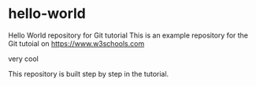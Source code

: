 # hello-world
Hello World repository for Git tutorial
This is an example repository for the Git tutoial on https://www.w3schools.com

very cool

This repository is built step by step in the tutorial.
